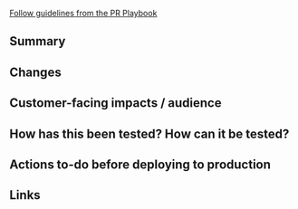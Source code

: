 [Follow guidelines from the PR Playbook](https://www.notion.so/datahawk/Playbook-Pull-Request-PR-c2a227693f954af59385379fd1444b58)

## Summary
<!--- Describe briefly your changes -->

## Changes
<!--- Provide details on impactful changes, architectures... -->

## Customer-facing impacts / audience
<!--- Specify how this feature improves something for customers. If it's technical: Specification of impact/performance/reasoning  -->
<!--- Is this feature available to all of our users, or just some?  -->

## How has this been tested? How can it be tested?
<!--- How has this been tested? -->
<!--- How can it be tested? -->

## Actions to-do before deploying to production
<!--- Provide list of actions that should be done before deploying this change to production -->
<!--- For example: run script on transac sql, update secret,  -->

## Links
<!-- Jira : https://datahawk.atlassian.net/browse/XX-999 -->
